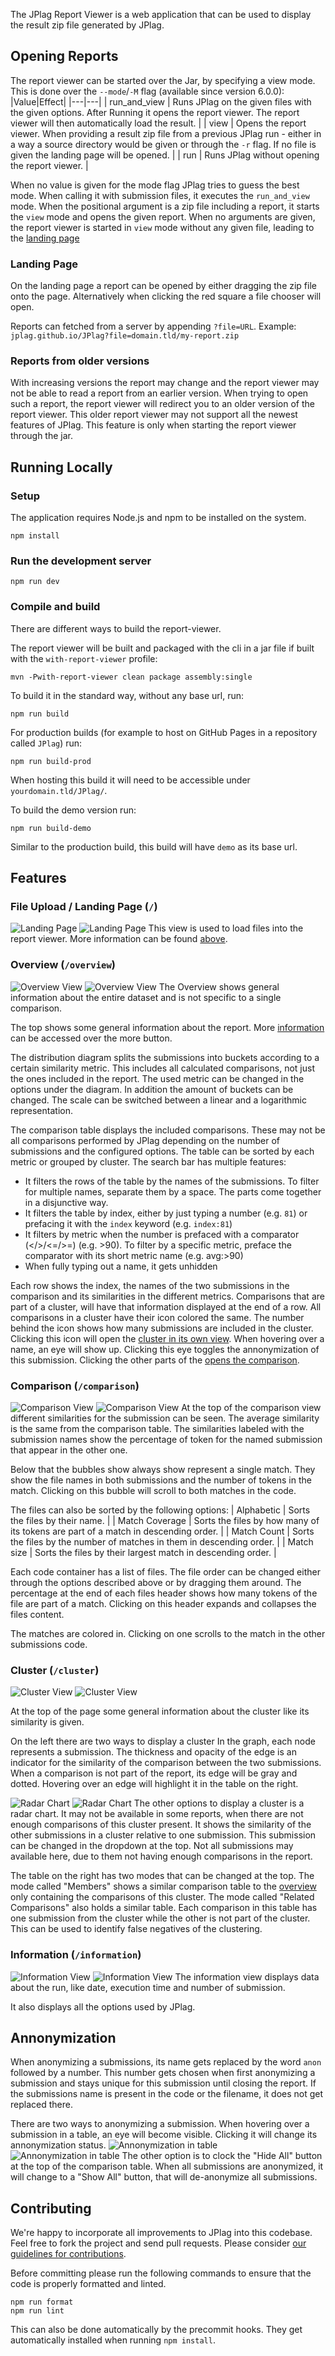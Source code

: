 The JPlag Report Viewer is a web application that can be used to display the result zip file generated by JPlag. 

## Opening Reports
The report viewer can be started over the Jar, by specifying a view mode. This is done over the `--mode`/`-M` flag (available since version 6.0.0):
|Value|Effect|
|---|---|
| run_and_view | Runs JPlag on the given files with the given options. After Running it opens the report viewer. The report viewer will then automatically load the result. |
| view | Opens the report viewer. When providing a result zip file from a previous JPlag run - either in a way a source directory would be given or through the `-r` flag. If no file is given the landing page will be opened. |
| run | Runs JPlag without opening the report viewer. |

When no value is given for the mode flag JPlag tries to guess the best mode. When calling it with submission files, it executes the `run_and_view` mode. When the positional argument is a zip file including a report, it starts the `view` mode and opens the given report. When no arguments are given, the report viewer is started in `view` mode without any given file, leading to the [landing page](###landing-page)

### Landing Page
On the landing page a report can be opened by either dragging the zip file onto the page. Alternatively when clicking the red square a file chooser will open.

Reports can fetched from a server by appending `?file=URL`. 
Example: `jplag.github.io/JPlag?file=domain.tld/my-report.zip` 

### Reports from older versions
With increasing versions the report may change and the report viewer may not be able to read a report from an earlier version. 
When trying to open such a report, the report viewer will redirect you to an older version of the report viewer.
This older report viewer may not support all the newest features of JPlag.
This feature is only when starting the report viewer through the jar.

## Running Locally

### Setup
The application requires Node.js and npm to be installed on the system.
```
npm install
```

### Run the development server
```
npm run dev
```

### Compile and build
There are different ways to build the report-viewer.

The report viewer will be built and packaged with the cli in a jar file if built with the `with-report-viewer` profile:
```
mvn -Pwith-report-viewer clean package assembly:single
```

To build it in the standard way, without any base url, run:
```
npm run build
```

For production builds (for example to host on GitHub Pages in a repository called `JPlag`) run:
```
npm run build-prod
```
When hosting this build it will need to be accessible under `yourdomain.tld/JPlag/`.


To build the demo version run:
```
npm run build-demo
```
Similar to the production build, this build will have `demo` as its base url.

## Features

### File Upload / Landing Page (`/`)
![Landing Page](./images/7_landing_dark.png#gh-dark-mode-only)
![Landing Page](./images/7_landing_light.png#gh-light-mode-only)
This view is used to load files into the report viewer. More information can be found [above](###landing-page).

### Overview (`/overview`)
![Overview View](./images/7_overview_dark.png#gh-dark-mode-only)
![Overview View](./images/7_overview_light.png#gh-light-mode-only)
The Overview shows general information about the entire dataset and is not specific to a single comparison.

The top shows some general information about the report. More [information](###information) can be accessed over the more button.

The distribution diagram splits the submissions into buckets according to a certain similarity metric. This includes all calculated comparisons, not just the ones included in the report.
The used metric can be changed in the options under the diagram. In addition the amount of buckets can be changed. The scale can be switched between a linear and a logarithmic representation.

The comparison table displays the included comparisons. These may not be all comparisons performed by JPlag depending on the number of submissions and the configured options. The table can be sorted by each metric or grouped by cluster. 
The search bar has multiple features:
- It filters the rows of the table by the names of the submissions. To filter for multiple names, separate them by a space. The parts come together in a disjunctive way.
- It filters the table by index, either by just typing a number (e.g. `81`) or prefacing it with the `index` keyword (e.g. `index:81`)
- It filters by metric when the number is prefaced with a comparator (</>/<=/>=) (e.g. >90). To filter by a specific metric, preface the comparator with its short metric name (e.g. avg:>90)
- When fully typing out a name, it gets unhidden

Each row shows the index, the names of the two submissions in the comparison and its similarities in the different metrics. Comparisons that are part of a cluster, will have that information displayed at the end of a row. All comparisons in a cluster have their icon colored the same. The number behind the icon shows how many submissions are included in the cluster. Clicking this icon will open the [cluster in its own view](###cluster).
When hovering over a name, an eye will show up. Clicking this eye toggles the annonymization of this submission.
Clicking the other parts of the [opens the comparison](###comparison).

### Comparison (`/comparison`)
![Comparison View](./images/7_comparison_dark.png#gh-dark-mode-only)
![Comparison View](./images/7_comparison_light.png#gh-light-mode-only)
At the top of the comparison view different similarities for the submission can be seen. The average similarity is the same from the comparison table. The similarities labeled with the submission names show the percentage of token for the named submission that appear in the other one.

Below that the bubbles show always show represent a single match. They show the file names in both submissions and the number of tokens in the match. Clicking on this bubble will scroll to both matches in the code.

The files can also be sorted by the following options:
| Alphabetic | Sorts the files by their name. |
| Match Coverage | Sorts the files by how many of its tokens are part of a match in descending order. |
| Match Count | Sorts the files by the number of matches in them in descending order. |
| Match size | Sorts the files by their largest match in descending order. |

Each code container has a list of files. The file order can be changed either through the options described above or by dragging them around.
The percentage at the end of each files header shows how many tokens of the file are part of a match.
Clicking on this header expands and collapses the files content.

The matches are colored in. Clicking on one scrolls to the match in the other submissions code.

### Cluster (`/cluster`)
![Cluster View](./images/7_cluster_dark.png#gh-dark-mode-only)
![Cluster View](./images/7_cluster_light.png#gh-light-mode-only)

At the top of the page some general information about the cluster like its similarity is given.

On the left there are two ways to display a cluster
In the graph, each node represents a submission. The thickness and opacity of the edge is an indicator for the similarity of the comparison between the two submissions. When a comparison is not part of the report, its edge will be gray and dotted. Hovering over an edge will highlight it in the table on the right.

![Radar Chart](./images/7_radar_dark.png#gh-dark-mode-only)
![Radar Chart](./images/7_radar_light.png#gh-light-mode-only)
The other options to display a cluster is a radar chart. It may not be available in some reports, when there are not enough comparisons of this cluster present.
It shows the similarity of the other submissions in a cluster relative to one submission. This submission can be changed in the dropdown at the top. Not all submissions may available here, due to them not having enough comparisons in the report. 

The table on the right has two modes that can be changed at the top.
The mode called "Members" shows a similar comparison table to the [overview](#overview-) only containing the comparisons of this cluster.
The mode called "Related Comparisons" also holds a similar table. Each comparison in this table has one submission from the cluster while the other is not part of the cluster. This can be used to identify false negatives of the clustering.

### Information (`/information`)
![Information View](./images/7_information_dark.png#gh-dark-mode-only)
![Information View](./images/7_information_light.png#gh-light-mode-only)
The information view displays data about the run, like date, execution time and number of submission.

It also displays all the options used by JPlag.

## Annonymization
When anonymizing a submissions, its name gets replaced by the word `anon` followed by a number. This number gets chosen when first anonymizing a submission and stays unique for this submission until closing the report. If the submissions name is present in the code or the filename, it does not get replaced there.

There are two ways to anonymizing a submission. When hovering over a submission in a table, an eye will become visible. Clicking it will change its annonymization status.
![Annonymization in table](./images/7_anoneye_dark.png#gh-dark-mode-only)
![Annonymization in table](./images/7_anoneye_light.png#gh-light-mode-only)
The other option is to clock the "Hide All" button at the top of the comparison table. When all submissions are anonymized, it will change to a "Show All" button, that will de-anonymize all submissions.


## Contributing

We're happy to incorporate all improvements to JPlag into this codebase. Feel free to fork the project and send pull requests. Please consider [our guidelines for contributions](https://github.com/jplag/JPlag/wiki/3.-Contributing-to-JPlag).

Before committing please run the following commands to ensure that the code is properly formatted and linted.
```
npm run format
npm run lint
```
This can also be done automatically by the precommit hooks. They get automatically installed when running `npm install`.
